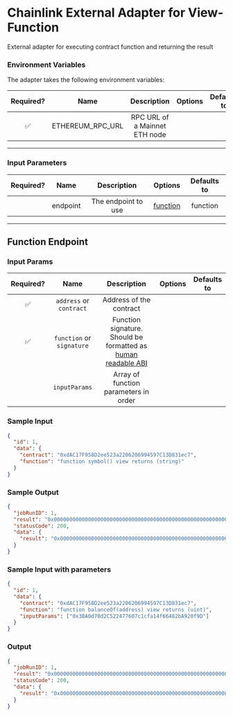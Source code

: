 # Chainlink External Adapter for View-Function

External adapter for executing contract function and returning the result

### Environment Variables

The adapter takes the following environment variables:

| Required? |       Name       |          Description          | Options | Defaults to |
| :-------: | :--------------: | :---------------------------: | :-----: | :---------: |
|    ✅     | ETHEREUM_RPC_URL | RPC URL of a Mainnet ETH node |         |             |

---

### Input Parameters

| Required? |   Name   |     Description     |            Options             | Defaults to |
| :-------: | :------: | :-----------------: | :----------------------------: | :---------: |
|           | endpoint | The endpoint to use | [function](#Function-Endpoint) |  function   |

---

## Function Endpoint

### Input Params

| Required? |           Name            |                                                                         Description                                                                         | Options | Defaults to |
| :-------: | :-----------------------: | :---------------------------------------------------------------------------------------------------------------------------------------------------------: | :-----: | :---------: |
|    ✅     |  `address` or `contract`  |                                                                   Address of the contract                                                                   |         |             |
|    ✅     | `function` or `signature` | Function signature. Should be formatted as [human readable ABI](https://docs.ethers.io/v5/single-page/#/v5/getting-started/-%23-getting-started--contracts) |         |             |
|           |       `inputParams`       |                                                            Array of function parameters in order                                                            |         |             |

### Sample Input

```json
{
  "id": 1,
  "data": {
    "contract": "0xdAC17F958D2ee523a2206206994597C13D831ec7",
    "function": "function symbol() view returns (string)"
  }
}
```

### Sample Output

```json
{
  "jobRunID": 1,
  "result": "0x000000000000000000000000000000000000000000000000000000000000002000000000000000000000000000000000000000000000000000000000000000045553445400000000000000000000000000000000000000000000000000000000",
  "statusCode": 200,
  "data": {
    "result": "0x000000000000000000000000000000000000000000000000000000000000002000000000000000000000000000000000000000000000000000000000000000045553445400000000000000000000000000000000000000000000000000000000"
  }
}
```

### Sample Input with parameters

```json
{
  "id": 1,
  "data": {
    "contract": "0xdAC17F958D2ee523a2206206994597C13D831ec7",
    "function": "function balanceOf(address) view returns (uint)",
    "inputParams": ["0x3BA0d70d2C522477607c1cfa14f66482bA920f9D"]
  }
}
```

### Output

```json
{
  "jobRunID": 1,
  "result": "0x000000000000000000000000000000000000000000000000000000002cf42545",
  "statusCode": 200,
  "data": {
    "result": "0x000000000000000000000000000000000000000000000000000000002cf42545"
  }
}
```
